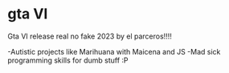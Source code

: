 # gta VI
Gta VI release real no fake 2023 by el parceros!!!! 

-Autistic projects like Marihuana with Maicena and JS
-Mad sick programming skills for dumb stuff :P
